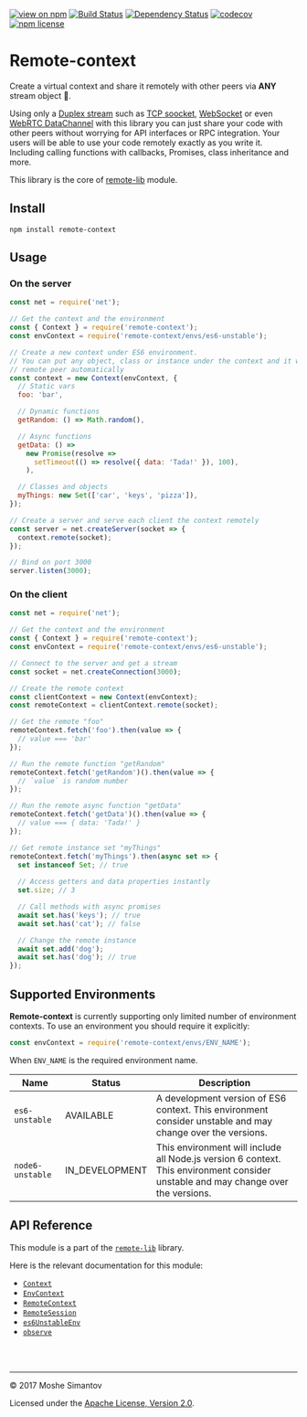 [![view on npm](http://img.shields.io/npm/v/remote-context.svg)](https://www.npmjs.org/package/remote-context)
[![Build Status](https://travis-ci.org/remotelib/remote-lib.svg?branch=master)](https://travis-ci.org/remotelib/remote-lib)
[![Dependency Status](https://david-dm.org/remotelib/remote-lib.svg?path=packages/remote-context)](https://david-dm.org/remotelib/remote-lib?path=packages/remote-context)
[![codecov](https://codecov.io/gh/remotelib/remote-lib/branch/master/graph/badge.svg)](https://codecov.io/gh/remotelib/remote-lib)
[![npm license](https://img.shields.io/npm/l/remote-context.svg)](LICENSE)

# Remote-context
Create a virtual context and share it remotely with other peers via **ANY** stream object 💫.

Using only a [Duplex stream](https://nodejs.org/api/stream.html#stream_class_stream_duplex) such as 
[TCP soocket](https://nodejs.org/api/net.html#net_net_createconnection_options_connectlistener), 
[WebSocket](https://www.npmj.com/package/websocket-stream) or even 
[WebRTC DataChannel](https://www.npmjs.com/package/simple-peer) with this library you can just share
your code with other peers without worrying for API interfaces or RPC integration. Your users 
will be able to use your code remotely exactly as you write it. Including calling functions with 
callbacks, Promises, class inheritance and more.

This library is the core of [remote-lib](https://www.npmjs.org/package/remote-lib) module.

## Install
```
npm install remote-context
```

## Usage
### On the server
```js
const net = require('net');

// Get the context and the environment
const { Context } = require('remote-context');
const envContext = require('remote-context/envs/es6-unstable');

// Create a new context under ES6 environment.
// You can put any object, class or instance under the context and it will be proxied to the
// remote peer automatically
const context = new Context(envContext, {
  // Static vars
  foo: 'bar',

  // Dynamic functions
  getRandom: () => Math.random(),

  // Async functions
  getData: () =>
    new Promise(resolve =>
      setTimeout(() => resolve({ data: 'Tada!' }), 100),
    ),

  // Classes and objects
  myThings: new Set(['car', 'keys', 'pizza']),
});

// Create a server and serve each client the context remotely
const server = net.createServer(socket => {
  context.remote(socket);
});

// Bind on port 3000
server.listen(3000);
```

### On the client
```js
const net = require('net');

// Get the context and the environment
const { Context } = require('remote-context');
const envContext = require('remote-context/envs/es6-unstable');

// Connect to the server and get a stream
const socket = net.createConnection(3000);

// Create the remote context
const clientContext = new Context(envContext);
const remoteContext = clientContext.remote(socket);

// Get the remote "foo"
remoteContext.fetch('foo').then(value => {
  // value === 'bar'
});

// Run the remote function "getRandom"
remoteContext.fetch('getRandom')().then(value => {
  // `value` is random number
});

// Run the remote async function "getData"
remoteContext.fetch('getData')().then(value => {
  // value === { data: 'Tada!' }
});

// Get remote instance set "myThings"
remoteContext.fetch('myThings').then(async set => {
  set instanceof Set; // true
  
  // Access getters and data properties instantly
  set.size; // 3

  // Call methods with async promises
  await set.has('keys'); // true
  await set.has('cat'); // false

  // Change the remote instance
  await set.add('dog');
  await set.has('dog'); // true
});
```

## Supported Environments

**Remote-context** is currently supporting only limited number of environment contexts.
To use an environment you should require it explicitly:

```js
const envContext = require('remote-context/envs/ENV_NAME');
```

When `ENV_NAME` is the required environment name.

Name | Status | Description
--- | --- | ---
`es6-unstable` | AVAILABLE | A development version of ES6 context. This environment consider unstable and may change over the versions.
`node6-unstable` | IN_DEVELOPMENT | This environment will include all Node.js version 6 context. This environment consider unstable and may change over the versions.


## API Reference

This module is a part of the [`remote-lib`](http://www.remotelib.com) library.

Here is the relevant documentation for this module:

- [`Context`](http://www.remotelib.com/class/packages/remote-context/src/Context.js~Context.html)
- [`EnvContext`](http://www.remotelib.com/class/packages/remote-context/src/EnvContext.js~EnvContext.html)
- [`RemoteContext`](http://www.remotelib.com/class/packages/remote-context/src/RemoteContext.js~RemoteContext.html)
- [`RemoteSession`](http://www.remotelib.com/class/packages/remote-context/src/RemoteSession.js~RemoteSession.html)
- [`es6UnstableEnv`](http://www.remotelib.com/typedef/index.html#static-typedef-es6UnstableEnv)
- [`observe`](http://www.remotelib.com/class/packages/remote-context/src/RemoteValue.js~RemoteValue.html#static-method-observe)

<br />
<br />

* * *

&copy; 2017 Moshe Simantov

Licensed under the [Apache License, Version 2.0](LICENSE).
